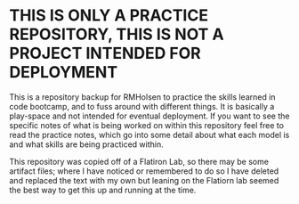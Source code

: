 # THIS IS ONLY A PRACTICE REPOSITORY, THIS IS NOT A PROJECT INTENDED FOR DEPLOYMENT

This is a repository backup for RMHolsen to practice the skills learned in code bootcamp, and to fuss around with different things. It is basically a play-space and not intended for eventual deployment. If you want to see the specific notes of what is being worked on within this repository feel free to read the practice notes, which go into some detail about what each model is and what skills are being practiced within. 

This repository was copied off of a Flatiron Lab, so there may be some artifact files; where I have noticed or remembered to do so I have deleted and replaced the text with my own but leaning on the Flatiorn lab seemed the best way to get this up and running at the time. 